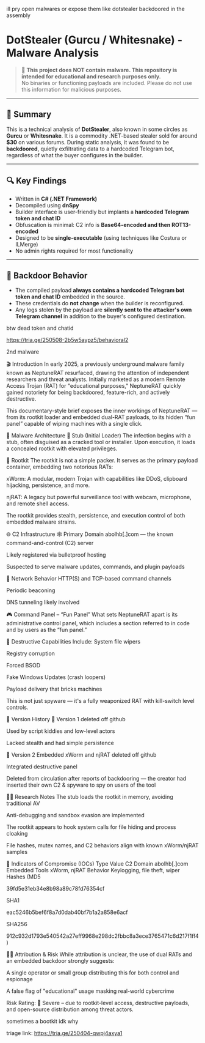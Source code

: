 ill pry open malwares or expose them like dotstealer backdoored in the assembly


# DotStealer (Gurcu / Whitesnake) - Malware Analysis

> 🛑 **This project does NOT contain malware. This repository is intended for educational and research purposes only.**  
> No binaries or functioning payloads are included. Please do not use this information for malicious purposes.

---

## 🧾 Summary

This is a technical analysis of **DotStealer**, also known in some circles as **Gurcu** or **Whitesnake**. It is a commodity .NET-based stealer sold for around **$30** on various forums. During static analysis, it was found to be **backdoored**, quietly exfiltrating data to a hardcoded Telegram bot, regardless of what the buyer configures in the builder.

---

## 🔍 Key Findings

- Written in **C# (.NET Framework)**
- Decompiled using **dnSpy**
- Builder interface is user-friendly but implants a **hardcoded Telegram token and chat ID**
- Obfuscation is minimal: C2 info is **Base64-encoded and then ROT13-encoded**
- Designed to be **single-executable** (using techniques like Costura or ILMerge)
- No admin rights required for most functionality

---

## 🔐 Backdoor Behavior

- The compiled payload **always contains a hardcoded Telegram bot token and chat ID** embedded in the source.
- These credentials do **not change** when the builder is reconfigured.
- Any logs stolen by the payload are **silently sent to the attacker's own Telegram channel** in addition to the buyer's configured destination.

btw dead token and chatid

https://tria.ge/250508-2b5w5aypz5/behavioral2


2nd malware

🎬 Introduction
In early 2025, a previously underground malware family known as NeptuneRAT resurfaced, drawing the attention of independent researchers and threat analysts. Initially marketed as a modern Remote Access Trojan (RAT) for "educational purposes," NeptuneRAT quickly gained notoriety for being backdoored, feature-rich, and actively destructive.

This documentary-style brief exposes the inner workings of NeptuneRAT — from its rootkit loader and embedded dual-RAT payloads, to its hidden “fun panel” capable of wiping machines with a single click.

🧬 Malware Architecture
📁 Stub (Initial Loader)
The infection begins with a stub, often disguised as a cracked tool or installer. Upon execution, it loads a concealed rootkit with elevated privileges.

🦠 Rootkit
The rootkit is not a simple packer. It serves as the primary payload container, embedding two notorious RATs:

xWorm: A modular, modern Trojan with capabilities like DDoS, clipboard hijacking, persistence, and more.

njRAT: A legacy but powerful surveillance tool with webcam, microphone, and remote shell access.

The rootkit provides stealth, persistence, and execution control of both embedded malware strains.

🌐 C2 Infrastructure
🕸 Primary Domain
abolhb[.]com — the known command-and-control (C2) server

Likely registered via bulletproof hosting

Suspected to serve malware updates, commands, and plugin payloads

📡 Network Behavior
HTTP(S) and TCP-based command channels

Periodic beaconing

DNS tunneling likely involved

🎮 Command Panel – “Fun Panel”
What sets NeptuneRAT apart is its administrative control panel, which includes a section referred to in code and by users as the “fun panel.”

🚨 Destructive Capabilities Include:
System file wipers

Registry corruption

Forced BSOD

Fake Windows Updates (crash loopers)

Payload delivery that bricks machines

This is not just spyware — it's a fully weaponized RAT with kill-switch level controls.

📜 Version History
🔹 Version 1
deleted off github

Used by script kiddies and low-level actors

Lacked stealth and had simple persistence

🔹 Version 2
Embedded xWorm and njRAT
deleted off github 

Integrated destructive panel

Deleted from circulation after reports of backdooring — the creator had inserted their own C2 & spyware to spy on users of the tool

🕵️‍♂️ Research Notes
The stub loads the rootkit in memory, avoiding traditional AV

Anti-debugging and sandbox evasion are implemented

The rootkit appears to hook system calls for file hiding and process cloaking

File hashes, mutex names, and C2 behaviors align with known xWorm/njRAT samples

🔐 Indicators of Compromise (IOCs)
Type	Value
C2 Domain	abolhb[.]com
Embedded Tools	xWorm, njRAT
Behavior	Keylogging, file theft, wiper
Hashes	(MD5

39fd5e31eb34e8b98a89c78fd76354cf

SHA1

eac5246b5bef6f8a7d0dab40bf7b1a2a858e6acf

SHA256

912c932d1793e540542a27eff9968e298dc2fbbc8a3ece3765471c6d217f1ff4)

🧑‍💻 Attribution & Risk
While attribution is unclear, the use of dual RATs and an embedded backdoor strongly suggests:

A single operator or small group distributing this for both control and espionage

A false flag of "educational" usage masking real-world cybercrime

Risk Rating: 🔴 Severe – due to rootkit-level access, destructive payloads, and open-source distribution among threat actors.

sometimes a bootkit idk why

triage link: https://tria.ge/250404-qwpj4axya1
